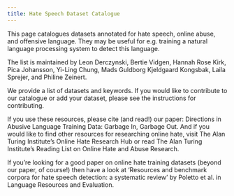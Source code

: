 ```yaml
---
title: Hate Speech Dataset Catalogue
---
```


This page catalogues datasets annotated for hate speech, online abuse, and offensive language. They may be useful for e.g. training a natural language processing system to detect this language.

The list is maintained by Leon Derczynski, Bertie Vidgen, Hannah Rose Kirk, Pica Johansson, Yi-Ling Chung, Mads Guldborg Kjeldgaard Kongsbak, Laila Sprejer, and Philine Zeinert.

We provide a list of datasets and keywords. If you would like to contribute to our catalogue or add your dataset, please see the instructions for contributing.

If you use these resources, please cite (and read!) our paper: Directions in Abusive Language Training Data: Garbage In, Garbage Out. And if you would like to find other resources for researching online hate, visit The Alan Turing Institute’s Online Hate Research Hub or read The Alan Turing Institute’s Reading List on Online Hate and Abuse Research.

If you’re looking for a good paper on online hate training datasets (beyond our paper, of course!) then have a look at ‘Resources and benchmark corpora for hate speech detection: a systematic review’ by Poletto et al. in Language Resources and Evaluation.
